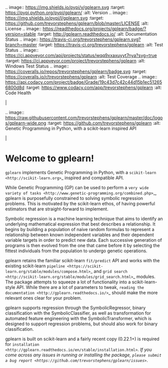 .. image:: https://img.shields.io/pypi/v/gplearn.svg
    :target: https://pypi.python.org/pypi/gplearn/
    :alt: Version
.. image:: https://img.shields.io/pypi/l/gplearn.svg
    :target: https://github.com/trevorstephens/gplearn/blob/master/LICENSE
    :alt: License
.. image:: https://readthedocs.org/projects/gplearn/badge/?version=stable
    :target: http://gplearn.readthedocs.io/
    :alt: Documentation Status
.. image:: https://travis-ci.org/trevorstephens/gplearn.svg?branch=master
    :target: https://travis-ci.org/trevorstephens/gplearn
    :alt: Test Status
.. image:: https://ci.appveyor.com/api/projects/status/wqq9xxaxuyyt7nya?svg=true
    :target: https://ci.appveyor.com/project/trevorstephens/gplearn
    :alt: Windows Test Status
.. image:: https://coveralls.io/repos/trevorstephens/gplearn/badge.svg
    :target: https://coveralls.io/r/trevorstephens/gplearn
    :alt: Test Coverage
.. image:: https://api.codacy.com/project/badge/Grade/19c43d7c42c44d15b1ec512656800d8d
    :target: https://www.codacy.com/app/trevorstephens/gplearn
    :alt: Code Health

|

.. image:: https://raw.githubusercontent.com/trevorstephens/gplearn/master/doc/logos/gplearn-wide.png
    :target: https://github.com/trevorstephens/gplearn
    :alt: Genetic Programming in Python, with a scikit-learn inspired API

|

Welcome to gplearn!
===================

`gplearn` implements Genetic Programming in Python, with a `scikit-learn <http://scikit-learn.org>`_ inspired and compatible API.

While Genetic Programming (GP) can be used to perform a `very wide variety of tasks <http://www.genetic-programming.org/combined.php>`_, gplearn is purposefully constrained to solving symbolic regression problems. This is motivated by the scikit-learn ethos, of having powerful estimators that are straight-forward to implement.

Symbolic regression is a machine learning technique that aims to identify an underlying mathematical expression that best describes a relationship. It begins by building a population of naive random formulas to represent a relationship between known independent variables and their dependent variable targets in order to predict new data. Each successive generation of programs is then evolved from the one that came before it by selecting the fittest individuals from the population to undergo genetic operations.

gplearn retains the familiar scikit-learn `fit/predict` API and works with the existing scikit-learn `pipeline <https://scikit-learn.org/stable/modules/compose.html>`_ and `grid search <http://scikit-learn.org/stable/modules/grid_search.html>`_ modules. The package attempts to squeeze a lot of functionality into a scikit-learn-style API. While there are a lot of parameters to tweak, `reading the documentation <http://gplearn.readthedocs.io/>`_ should make the more relevant ones clear for your problem.

gplearn supports regression through the SymbolicRegressor, binary classification with the SymbolicClassifier, as well as transformation for automated feature engineering with the SymbolicTransformer, which is designed to support regression problems, but should also work for binary classification.

gplearn is built on scikit-learn and a fairly recent copy (0.22.1+) is required for `installation <http://gplearn.readthedocs.io/en/stable/installation.html>`_. If you come across any issues in running or installing the package, `please submit a bug report <https://github.com/trevorstephens/gplearn/issues>`_.

